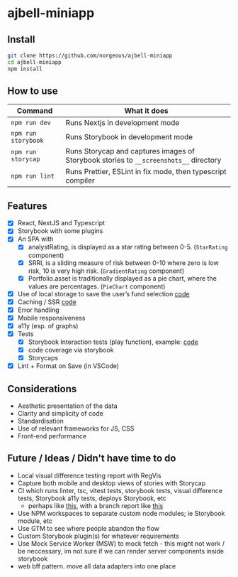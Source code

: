 # ajbell-miniapp

## Install

```sh
git clone https://github.com/norgeous/ajbell-miniapp
cd ajbell-miniapp
npm install
```

## How to use

| Command             | What it does                                                                          |
| ------------------- | ------------------------------------------------------------------------------------- |
| `npm run dev`       | Runs Nextjs in development mode                                                       |
| `npm run storybook` | Runs Storybook in development mode                                                    |
| `npm run storycap`  | Runs Storycap and captures images of Storybook stories to `__screenshots__` directory |
| `npm run lint`      | Runs Prettier, ESLint in fix mode, then typescript compiler                           |

## Features

- [x] React, NextJS and Typescript
- [x] Storybook with some plugins
- [x] An SPA with
  - [x] analystRating, is displayed as a star rating between 0-5. (`StarRating` component)
  - [x] SRRI, is a sliding measure of risk between 0-10 where zero is low risk, 10 is very high risk. (`GradientRating` component)
  - [x] Portfolio.asset is traditionally displayed as a pie chart, where the values are percentages. (`PieChart` component)
- [x] Use of local storage to save the user’s fund selection [code](https://github.com/norgeous/ajbell-miniapp/blob/main/components/StrategySelector/index.tsx#L28)
- [x] Caching / SSR [code](https://github.com/norgeous/ajbell-miniapp/blob/main/app/page.tsx#L5)
- [x] Error handling
- [x] Mobile responsiveness
- [x] a11y (esp. of graphs)
- [x] Tests
  - [x] Storybook Interaction tests (play function), example: [code](https://github.com/norgeous/ajbell-miniapp/blob/main/components/StrategySelector/index.stories.ts#L18)
  - [x] code coverage via storybook
  - [x] Storycaps
- [x] Lint + Format on Save (in VSCode)

## Considerations

- Aesthetic presentation of the data
- Clarity and simplicity of code
- Standardisation
- Use of relevant frameworks for JS, CSS
- Front-end performance

## Future / Ideas / Didn't have time to do

- Local visual difference testing report with RegVis
- Capture both mobile and desktop views of stories with Storycap
- CI which runs linter, tsc, vitest tests, storybook tests, visual difference tests, Storybook a11y tests, deploys Storybook, etc
  - perhaps like [this](https://github.com/norgeous/ComfyUI-UI-Builder/pull/35), with a branch report like [this](https://norgeous.github.io/ComfyUI-UI-Builder/pr-preview/pr-35/)
- Use NPM workspaces to separate custom node modules; ie Storybook module, etc
- Use GTM to see where people abandon the flow
- Custom Storybook plugin(s) for whatever requirements
- Use Mock Service Worker (MSW) to mock fetch - this might not work / be neccessary, im not sure if we can render server components inside storybook
- web bff pattern. move all data adapters into one place
